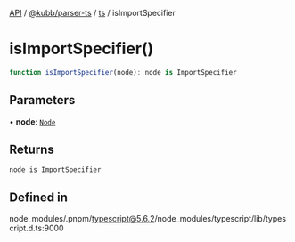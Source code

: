 [API](../../../../../packages.md) / [@kubb/parser-ts](../../../index.md) / [ts](../index.md) / isImportSpecifier

# isImportSpecifier()

```ts
function isImportSpecifier(node): node is ImportSpecifier
```

## Parameters

• **node**: [`Node`](../interfaces/Node.md)

## Returns

`node is ImportSpecifier`

## Defined in

node\_modules/.pnpm/typescript@5.6.2/node\_modules/typescript/lib/typescript.d.ts:9000
